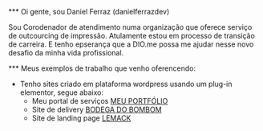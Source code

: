 *** Oi gente, sou Daniel Ferraz (danielferrazdev)

Sou Corodenador de atendimento numa organização que oferece serviço de outcourcing de impressão.
Atulamente estou em processo de transição de carreira. E tenho epserança que a DIO.me possa me ajudar nesse novo desafio da minha vida profissional.

*** Meus exemplos de trabalho que venho oferencendo:
* Tenho sites criado em plataforma wordpress usando um plug-in elementor, segue abaixo:
  * Meu portal de serviços [MEU PORTFÓLIO](https://danielferraz.com)
  * Site de delivery [BODEGA DO BOMBOM](https://danielferraz.com/bodega-do-bombom)
  * Site de landing page [LEMACK](https://lemack.com.br/)
